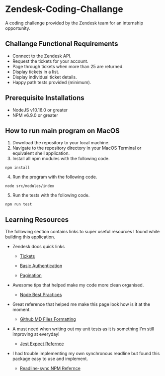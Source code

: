 # Zendesk-Coding-Challange

A coding challenge provided by the Zendesk team for an internship opportunity.

## Challange Functional Requirements

- Connect to the Zendesk API.
- Request the tickets for your account.
- Page through tickets when more than 25 are returned.
- Display tickets in a list.
- Display individual ticket details.
- Happy path tests provided (minimum).

## Prerequisite Installations

- NodeJS v10.16.0 or greater
- NPM v6.9.0 or greater

## How to run main program on MacOS

1. Download the repository to your local machine.
2. Navigate to the repository directory in your MacOS Terminal or equivalent shell application.
3. Install all npm modules with the following code.

```
npm install
```

4. Run the program with the following code.

```
node src/modules/index
```

5. Run the tests with the following code.

```
npm run test
```

## Learning Resources

The following section contains links to super useful resources I found while building this application.

* Zendesk docs quick links

  * [Tickets](https://developer.zendesk.com/rest_api/docs/support/tickets#show-ticket)

  * [Basic Authentication](https://developer.zendesk.com/rest_api/docs/support/introduction#basic-authentication)

  * [Pagination](https://developer.zendesk.com/rest_api/docs/support/introduction#pagination)

* Awesome tips that helped make my code more clean organised.
  * [Node Best Practices](https://github.com/i0natan/nodebestpractices)

* Great reference that helped me make this page look how is it at the moment.
  * [Github MD Files Formatting](https://help.github.com/en/articles/basic-writing-and-formatting-syntax)

* A must need when writing out my unit tests as it is something I'm still improving at everyday!
  * [Jest Expect Refernce](https://jestjs.io/docs/en/expect.html)

* I had trouble implementing my own synchronous readline but found this package easy to use and implement.
  * [Readline-sync NPM Refernce](https://www.npmjs.com/package/readline-sync)
